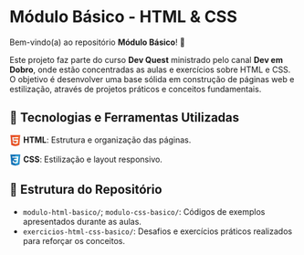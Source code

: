 # Módulo Básico - HTML & CSS


Bem-vindo(a) ao repositório **Módulo Básico**! 🎉

Este projeto faz parte do curso **Dev Quest** ministrado pelo canal **Dev em Dobro**, onde estão concentradas as aulas e exercícios sobre HTML e CSS. O objetivo é desenvolver uma base sólida em construção de páginas web e estilização, através de projetos práticos e conceitos fundamentais.



## 🚀 Tecnologias e Ferramentas Utilizadas

<img align="center" alt="HTML" height="20" width="20" src="https://raw.githubusercontent.com/devicons/devicon/master/icons/html5/html5-original.svg"> **HTML**: Estrutura e organização das páginas.

<img align="center" alt="CSS" height="20" width="20" src="https://raw.githubusercontent.com/devicons/devicon/master/icons/css3/css3-original.svg"> **CSS**: Estilização e layout responsivo.



## 📂 Estrutura do Repositório

- `modulo-html-basico/`; `modulo-css-basico/`: Códigos de exemplos apresentados durante as aulas.
- `exercicios-html-css-basico/`: Desafios e exercícios práticos realizados para reforçar os conceitos.

